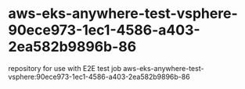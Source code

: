 # aws-eks-anywhere-test-vsphere-90ece973-1ec1-4586-a403-2ea582b9896b-86
repository for use with E2E test job aws-eks-anywhere-test-vsphere:90ece973-1ec1-4586-a403-2ea582b9896b-86
